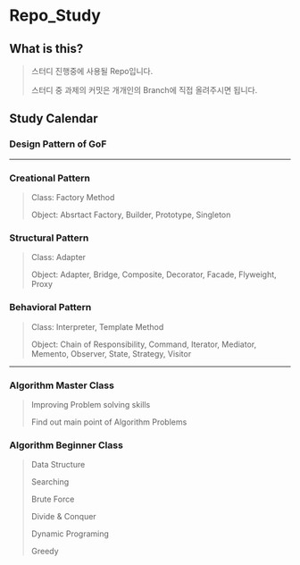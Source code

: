 # Repo_Study

## What is this?
 > 스터디 진행중에 사용될 Repo입니다.
 >
 > 스터디 중 과제의 커밋은 개개인의 Branch에 직접 올려주시면 됩니다.

## Study Calendar
 ### Design Pattern of GoF
 -------------------
 ### Creational Pattern
  > Class: Factory Method
  >
  > Object: Absrtact Factory, Builder, Prototype, Singleton
### Structural Pattern
  > Class: Adapter
  >
  > Object: Adapter, Bridge, Composite, Decorator, Facade, Flyweight, Proxy
### Behavioral Pattern
  > Class: Interpreter, Template Method
  >
  > Object: Chain of Responsibility, Command, Iterator, Mediator, Memento, Observer, State, Strategy, Visitor

------------------

 ### Algorithm Master Class
  > Improving Problem solving skills
  >
  > Find out main point of Algorithm Problems

 ### Algorithm Beginner Class
  > Data Structure
  >
  > Searching
  >
  > Brute Force
  >
  > Divide & Conquer
  >
  > Dynamic Programing
  >
  > Greedy

